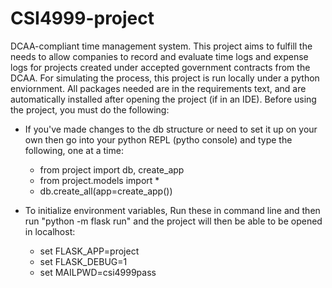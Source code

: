 # CSI4999-project
DCAA-compliant time management system. This project aims to fulfill the needs to allow companies to record and evaluate time logs and expense logs for projects created under accepted government contracts from the DCAA. For simulating the process, this project is run locally under a python enviornment. All packages needed are in the requirements text, and are automatically installed after opening the project (if in an IDE). Before using the project, you must do the following: 

* If you've made changes to the db structure or need to set it up on your own then go into your python REPL (pytho console) and type the following, one at a time:
  * from project import db, create_app
  * from project.models import *
  * db.create_all(app=create_app())

* To initialize environment variables, Run these in command line and then run "python -m flask run" and the project will then be able to be opened in localhost: 
  * set FLASK_APP=project 
  * set FLASK_DEBUG=1 
  * set MAILPWD=csi4999pass
  

